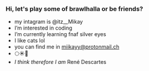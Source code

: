 ###  **Hi, let's play some of brawlhalla or be friends?**

- my intagram is @itz__Mikay
- I’m interested in coding
- I’m currently learning fnaf silver eyes
- I like cats lol
- you can find me in miikayy@protonmail.ch
- 🌕☀️💌
- _I think therefore I am_    René Descartes 
